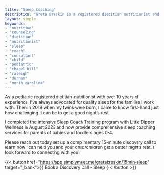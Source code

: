```yaml
---
title: "Sleep Coaching"
description: "Greta Breskin is a registered dietitian nutritionist and sleep consultant in North Carolina serving Raleigh, Durham, Chapel Hill, and the rest of the Triangle"
layout: simple
keywords:
- "nutrition"
- "counseling"
- "dietitian"
- "nutritionist"
- "sleep"
- "coach"
- "consultant"
- "child"
- "pediatric"
- "chapel hill"
- "raleigh"
- "durham"
- "north carolina"
---
```

As a pediatric registered dietitian-nutritionist with over 10 years of experience, I’ve always advocated for quality sleep for the families I work with. Then in 2019 when my twins were born, I came to know first-hand just how challenging it can be to get a good night’s rest. 

I completed the intensive Sleep Coach Training program with Little Dipper Wellness in August 2023 and now provide comprehensive sleep coaching services for parents of babies and toddlers ages 0-4. 

Please reach out today set up a complimentary 15-minute discovery call to learn how I can help you and your child/children get a better night’s rest. I look forward to connecting with you!

{{< button href="https://app.simplymeet.me/gretabreskin/15min-sleep" target="_blank">}}
Book a Discovery Call - Sleep
{{< /button >}}